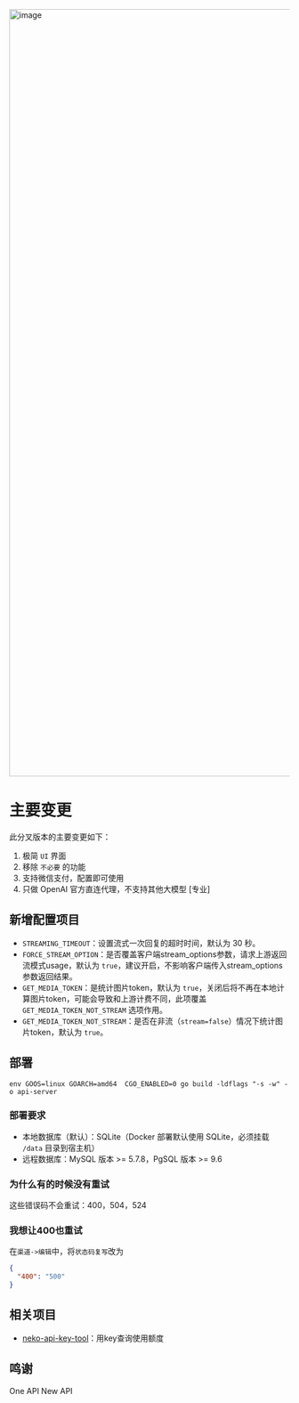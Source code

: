<img width="1379" alt="image" src="https://github.com/user-attachments/assets/2ff4198b-3468-4ab6-8312-5efec672ccf9">

# 主要变更

此分叉版本的主要变更如下：

1. 极简 `UI` 界面
2. 移除 `不必要` 的功能
3. 支持微信支付，配置即可使用
4. 只做 OpenAI 官方直连代理，不支持其他大模型 [专业]

## 新增配置项目

+ `STREAMING_TIMEOUT`：设置流式一次回复的超时时间，默认为 30 秒。
+ `FORCE_STREAM_OPTION`：是否覆盖客户端stream_options参数，请求上游返回流模式usage，默认为 `true`，建议开启，不影响客户端传入stream_options
参数返回结果。
+ `GET_MEDIA_TOKEN`：是统计图片token，默认为 `true`，关闭后将不再在本地计算图片token，可能会导致和上游计费不同，此项覆盖
`GET_MEDIA_TOKEN_NOT_STREAM` 选项作用。
+ `GET_MEDIA_TOKEN_NOT_STREAM`：是否在非流（`stream=false`）情况下统计图片token，默认为 `true`。

## 部署

```shell
env GOOS=linux GOARCH=amd64  CGO_ENABLED=0 go build -ldflags "-s -w" -o api-server
```

### 部署要求

+ 本地数据库（默认）：SQLite（Docker 部署默认使用 SQLite，必须挂载 `/data` 目录到宿主机）
+ 远程数据库：MySQL 版本 >= 5.7.8，PgSQL 版本 >= 9.6

### 为什么有的时候没有重试

这些错误码不会重试：400，504，524

### 我想让400也重试

在`渠道->编辑`中，将`状态码复写`改为

```json
{
  "400": "500"
}
```

## 相关项目

+ [neko-api-key-tool](https://github.com/Calcium-Ion/neko-api-key-tool)：用key查询使用额度

## 鸣谢

One API
New API
